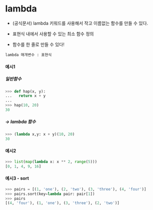 # lambda

- (공식문서) lambda 키워드를 사용해서 작고 이름없는 함수를 만들 수 있다.

- 표현식 내에서 사용할 수 있는 최소 함수 정의
- 함수를 한 줄로 만들 수 있다!

```
lambda 매개변수 : 표현식
```

#### 예시1

##### 일반함수

```python
>>> def hap(x, y):
...   return x + y
...
>>> hap(10, 20)
30
```

##### -> lambda 함수

```python
>>> (lambda x,y: x + y)(10, 20)
30
```

#### 예시2

```python
>>> list(map(lambda x: x ** 2, range(5)))
[0, 1, 4, 9, 16]
```

#### 예시3 - sort

```python
>>> pairs = [(1, 'one'), (2, 'two'), (3, 'three'), (4, 'four')]
>>> pairs.sort(key=lambda pair: pair[1])
>>> pairs
[(4, 'four'), (1, 'one'), (3, 'three'), (2, 'two')]
```

